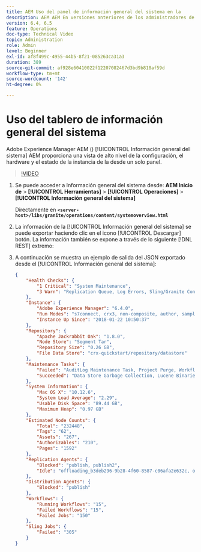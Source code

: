 ```yaml
---
title: AEM Uso del panel de información general del sistema en la
description: AEM AEM En versiones anteriores de los administradores de la, era necesario mirar varias ubicaciones para obtener una imagen completa de la instancia de la instancia de la. AEM La Información general del sistema tiene como objetivo resolver esto proporcionando una vista de alto nivel de la configuración, el hardware y el estado de la instancia de la instancia, todo ello desde un solo panel.
version: 6.4, 6.5
feature: Operations
doc-type: Technical Video
topic: Administration
role: Admin
level: Beginner
exl-id: af8f499c-4955-44b5-8f21-085263ca31a3
duration: 389
source-git-commit: af928e60410022f12207082467d3bd9b818af59d
workflow-type: tm+mt
source-wordcount: '142'
ht-degree: 0%

---
```


# Uso del tablero de información general del sistema

Adobe Experience Manager AEM () [!UICONTROL Información general del sistema] AEM proporciona una vista de alto nivel de la configuración, el hardware y el estado de la instancia de la desde un solo panel.

>[!VIDEO](https://video.tv.adobe.com/v/21340?quality=12&learn=on)

1. Se puede acceder a Información general del sistema desde: **AEM Inicio de** > **[!UICONTROL Herramientas]** > **[!UICONTROL Operaciones]** > **[!UICONTROL Información general del sistema]**

   Directamente en **`<server-host>/libs/granite/operations/content/systemoverview.html`**

1. La información de la [!UICONTROL Información general del sistema] se puede exportar haciendo clic en el icono [!UICONTROL Descargar] botón. La información también se expone a través de lo siguiente [!DNL REST] extremo:
1. A continuación se muestra un ejemplo de salida del JSON exportado desde el [!UICONTROL Información general del sistema]:

   ```json
   {
       "Health Checks": {
           "1 Critical": "System Maintenance",
           "3 Warn": "Replication Queue, Log Errors, Sling/Granite Content Access Check"
       },
       "Instance": {
           "Adobe Experience Manager": "6.4.0",
           "Run Modes": "s7connect, crx3, non-composite, author, samplecontent, crx3tar",
           "Instance Up Since": "2018-01-22 10:50:37"
       },
       "Repository": {
           "Apache Jackrabbit Oak": "1.8.0",
           "Node Store": "Segment Tar",
           "Repository Size": "0.26 GB",
           "File Data Store": "crx-quickstart/repository/datastore"
       },
       "Maintenance Tasks": {
           "Failed": "AuditLog Maintenance Task, Project Purge, Workflow Purge",
           "Succeeded": "Data Store Garbage Collection, Lucene Binaries Cleanup, Revision Clean Up, Version Purge, Purge of ad-hoc tasks"
       },
       "System Information": {
           "Mac OS X": "10.12.6",
           "System Load Average": "2.29",
           "Usable Disk Space": "89.44 GB",
           "Maximum Heap": "0.97 GB"
       },
       "Estimated Node Counts": {
           "Total": "232448",
           "Tags": "62",
           "Assets": "267",
           "Authorizables": "210",
           "Pages": "1592"
       },
       "Replication Agents": {
           "Blocked": "publish, publish2",
           "Idle": "offloading_b3deb296-9b28-4f60-8587-c06afa2e632c, offloading_outbox, offloading_reverse_b3deb296-9b28-4f60-8587-c06afa2e632c, publish_reverse, scene7, screens, screens2, test_and_target"
       },
       "Distribution Agents": {
           "Blocked": "publish"
       },
       "Workflows": {
           "Running Workflows": "15",
           "Failed Workflows": "15",
           "Failed Jobs": "150"
       },
       "Sling Jobs": {
           "Failed": "305"
       }
   }
   ```
